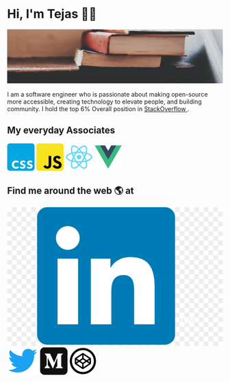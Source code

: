 # Hi, I'm Tejas 👋🏾

[![MastHead](https://raw.githubusercontent.com/tsabunkar/tsabunkar/master/tsabunkar.jpeg)](http://www.tsabunkar.in/)

I am a software engineer who is passionate about making open-source more accessible, creating technology to elevate people, and building community.
I hold the top 6% Overall position in <a href="https://stackoverflow.com/users/7472904/sabunkar-tejas-sahailesh"> StackOverflow </a>.

## My everyday Associates

![CSS](https://raw.githubusercontent.com/tsabunkar/tsabunkar/master/icons/css.png) ![JavaScript](https://raw.githubusercontent.com/tsabunkar/tsabunkar/master/icons/js.png) ![React](https://raw.githubusercontent.com/tsabunkar/tsabunkar/master/icons/react.png) ![Vue](https://raw.githubusercontent.com/tsabunkar/tsabunkar/master/icons/vue.png)

## Find me around the web 🌎 at

<a href="https://www.linkedin.com/in/tsabunkar/"><img src="https://raw.githubusercontent.com/tsabunkar/tsabunkar/master/icons/linkedin.jpg" alt="LinkedIn handle"/></a>
<a href="https://twitter.com/tsabunkar"><img src="https://raw.githubusercontent.com/tsabunkar/tsabunkar/master/icons/twitter.png" alt="twitter handle"/></a>
<a href="https://medium.com/@tsabunkar"><img src="https://raw.githubusercontent.com/tsabunkar/tsabunkar/master/icons/medium.png" alt="medium handle"/></a>
<a href="https://codepen.io/tsabunkar"><img src="https://raw.githubusercontent.com/tsabunkar/tsabunkar/master/icons/codepen.png" alt="codepen handle"/></a>
